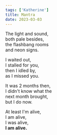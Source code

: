 ```yaml
---
tags: ['Katherine']
title: Mantra
date: 2023-03-03
---
```


The light and sound,  
both pale besides,  
the flashbang rooms  
and neon signs.

I waited out,  
I stalled for you,  
then I idled by,  
as I missed you.

It was 2 months then,  
I didn't know what the  
next month brought,  
but I do now.

At least I'm alive,  
I am alive,  
I was alive,  
**I am alive.**

